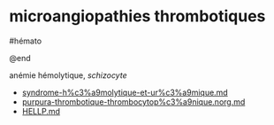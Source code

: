 # microangiopathies thrombotiques
#hémato 

@end

anémie hémolytique, _schizocyte_ 
- [syndrome-h%c3%a9molytique-et-ur%c3%a9mique.md](#syndrome-hc3a9molytique-et-urc3a9miquemd)
- [purpura-thrombotique-thrombocytop%c3%a9nique.norg.md](#purpura-thrombotique-thrombocytopc3a9niquenorgmd)
- [HELLP.md](#hellpmd)

